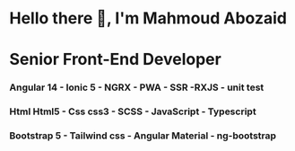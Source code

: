 <h1> Hello there 👋, I'm Mahmoud Abozaid </h1>
<h1> Senior Front-End Developer </h1>
<h3> Angular 14 - Ionic 5 - NGRX - PWA - SSR -RXJS - unit test </h3>
<h3> Html Html5 - Css css3 - SCSS - JavaScript - Typescript </h3>
<h3> Bootstrap 5 - Tailwind css - Angular Material - ng-bootstrap </h3>
  
<!--
**ma7moudabozaid/ma7moudabozaid** is a ✨ _special_ ✨ repository because its `README.md` (this file) appears on your GitHub profile.

Here are some ideas to get you started:
♥ 
- 🔭 I’m currently working on ...
- 🌱 I’m currently learning ...
- 👯 I’m looking to collaborate on ...
- 🤔 I’m looking for help with ...
- 💬 Ask me about ...
- 📫 How to reach me: ...
- 😄 Pronouns: ...
- ⚡ Fun fact: ...
-->
